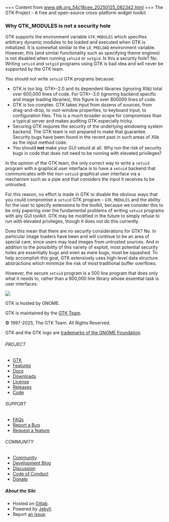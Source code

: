 === Content from www.gtk.org_54c18cee_20250125_082342.html ===
The GTK Project - A free and open-source cross-platform widget toolkit
### Why GTK\_MODULES is not a security hole

GTK supports the environment variable `GTK_MODULES` which specifies arbitrary dynamic modules to be loaded and executed when GTK is initialized. It is somewhat similar to the `LD_PRELOAD` environment variable. However, this (and similar functionality such as specifying theme engines) is not disabled when running `setuid` or `setgid`. Is this a security hole? No. Writing `setuid` and `setgid` programs using GTK is bad idea and will never be supported by the GTK team.

You should not write `setuid` GTK programs because:

* GTK is too big. GTK+-2.0 and its dependent libraries (ignoring Xlib) total over 600,000 lines of code. For GTK+-3.0 (ignoring backend specific and image loading libraries), this figure is over 800000 lines of code.
* GTK is too complex. GTK takes input from dozens of sources, from drag-and-drop, to root-window properties, to keyboard input, to configuration files. This is a much broader scope for compromises than a typical server and makes auditing GTK especially tricky.
* Securing GTK requires the security of the underlying windowing system backend. The GTK team is not prepared to make that guarantee. Security bugs have been found in the recent past in such areas of Xlib as the input method code.
* You should **not** make your GUI setuid at all. Why run the risk of security bugs in code that does not need to be running with elevated privileges?

In the opinion of the GTK team, the only correct way to write a `setuid` program with a graphical user interface is to have a `setuid` backend that communicates with the non-`setuid` graphical user interface via a mechanism such as a pipe and that considers the input it receives to be untrusted.

For this reason, no effort is made in GTK to disable the obvious ways that you could compromise a `setuid` GTK program - `GTK_MODULES` and the ability for the user to specify extensions to the toolkit, because we consider this to be only papering over the fundamental problems of writing `setuid` programs with any GUI toolkit. GTK may be modified in the future to simply refuse to run with elevated privileges, though it does not do this currently.

Does this mean that there are no security considerations for GTK? No. In particular image loaders have been and will continue to be an area of special care, since users may load images from untrusted sources. And in addition to the possibility of this variety of exploit, most potential security holes are essentially bugs and even as mere bugs, must be squashed. To help accomplish this goal, GTK extensively uses high-level data structure abstractions which minimize the risk of most traditional buffer overflows.

However, the secure `setuid` program is a 500 line program that does only what it needs to, rather than a 800,000 line library whose essential task is user interfaces.

[![](https://www.gtk.org/assets/img/logo-gnome-horizontal.svg)](https://www.gnome.org/)

GTK is hosted by GNOME.

GTK is maintained by the [GTK Team](https://www.gtk.org/community#contributors).

© 1997-2025, The GTK Team. All Rights Reserved.

GTK and the GTK logo are [trademarks of the GNOME Foundation](https://foundation.gnome.org/legal-and-trademarks/).

###### PROJECT

* [GTK](https://www.gtk.org/)
* [Features](https://www.gtk.org/features/)
* [Docs](https://www.gtk.org/docs/)
* [Downloads](https://download.gnome.org/sources/gtk/)
* [License](https://gitlab.gnome.org/GNOME/gtk/tree/master/COPYING)
* [Releases](https://gitlab.gnome.org/GNOME/gtk/-/releases)
* [Code](https://gitlab.gnome.org/GNOME/gtk/)
###### SUPPORT

* [FAQs](https://docs.gtk.org/gtk4/question_index.html)
* [Report a Bug](https://gitlab.gnome.org/GNOME/gtk/issues/new)
* [Request a feature](https://gitlab.gnome.org/GNOME/gtk/issues/new)
###### COMMUNITY

* [Community](https://www.gtk.org/community/)
* [Development Blog](https://blog.gtk.org/)
* [Discussion](https://discourse.gnome.org)
* [Code of Conduct](https://conduct.gnome.org)
* [Donate](http://www.gnome.org/foundation/)
##### About the Site

* Hosted on [Gitlab](https://gitlab.gnome.org/Teams/Websites/www.gtk.org).
* Powered by [Jekyll](https://jekyllrb.com/).
* Report [an issue](https://gitlab.gnome.org/Teams/Websites/www.gtk.org/-/issues/new).


